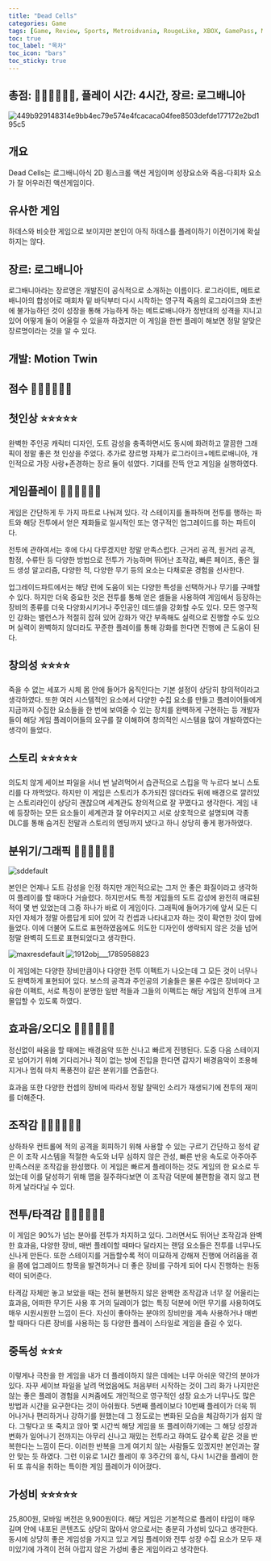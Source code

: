 ```yaml
---
title: "Dead Cells"
categories: Game
tags: [Game, Review, Sports, Metroidvania, RougeLike, XBOX, GamePass, Motion Twin, B]
toc: true
toc_label: "목차"
toc_icon: "bars"
toc_sticky: true
---
```


## 총점: 💎💎💎💎💎💎, 플레이 시간: 4시간, 장르: 로그배니아

![449b929148314e9bb4ec79e574e4fcacaca04fee8503defde177172e2bd195c5](https://github.com/hojun313/hojun313.github.io/assets/41545780/9b5155a9-64b8-4ef7-a538-431ebfdaa055)

## 개요

Dead Cells는 로그배니아식 2D 횡스크롤 액션 게임이며 성장요소와 죽음-다회차 요소가 잘 어우러진 액션게임이다.

## 유사한 게임

하데스와 비슷한 게임으로 보이지만 본인이 아직 하데스를 플레이하기 이전이기에 확실하지는 않다.

## 장르: 로그배니아

로그배니아라는 장르명은 개발진이 공식적으로 소개하는 이름이다. 로그라이트, 메트로배니아의 합성어로 매회차 밑 바닥부터 다시 시작하는 영구적 죽음의 로그라이크와 초반에 불가능하던 것이 성장을 통해 가능하게 하는 메트로배니아가 정반대의 성격을 지니고 있어 어떻게 둘이 어울릴 수 있을까 하겠지만 이 게임을 한번 플레이 해보면 정말 알맞은 장르명이라는 것을 알 수 있다.

## 개발: Motion Twin

## 점수 💎💎💎💎💎💎

## 첫인상 ⭐⭐⭐⭐⭐

완벽한 주인공 캐릭터 디자인, 도트 감성을 충족하면서도 동시에 화려하고 깔끔한 그래픽이 정말 좋은 첫 인상을 주었다. 추가로 장르명 자체가 로그라이크+메트로배니아, 개인적으로 가장 사랑+존경하는 장르 둘이 섞였다. 기대를 잔뜩 안고 게임을 실행하였다.

## 게임플레이 💎💎💎💎💎💎

게임은 간단하게 두 가지 파트로 나눠져 있다. 각 스테이지를 돌파하며 전투를 행하는 파트와 해당 전투에서 얻은 재화들로 일시적인 또는 영구적인 업그레이드를 하는 파트이다.

전투에 관하여서는 후에 다시 다루겠지만 정말 만족스럽다. 근거리 공격, 원거리 공격, 함정, 수류탄 등 다양한 방법으로 전투가 가능하며 뛰어난 조작감, 빠른 페이즈, 좋은 월드 생성 알고리즘, 다양한 적, 다양한 무기 등의 요소는 다채로운 경험을 선사한다.

업그레이드파트에서는 해당 런에 도움이 되는 다양한 특성을 선택하거나 무기를 구매할 수 있다. 하지만 더욱 중요한 것은 전투를 통해 얻은 셀들을 사용하여 게임에서 등장하는 장비의 종류를 더욱 다양화시키거나 주인공인 데드셀을 강화할 수도 있다. 모든 영구적인 강화는 밸런스가 적절히 잡혀 있어 강화가 약간 부족해도 실력으로 진행할 수도 있으며 실력이 완벽하지 않더라도 꾸준한 플레이를 통해 강화를 한다면 진행에 큰 도움이 된다.

## 창의성 ⭐⭐⭐⭐

죽을 수 없는 세포가 시체 몸 안에 들어가 움직인다는 기본 설정이 상당히 창의적이라고 생각하였다. 또한 여러 시스템적인 요소에서 다양한 수집 요소를 만들고 플레이어들에게 지금까지 수집한 요소들을 한 번에 보여줄 수 있는 장치를 완벽하게 구현하는 등 개발자들이 해당 게임 플레이어들의 요구를 잘 이해하여 창의적인 시스템을 많이 개발하였다는 생각이 들었다.

## 스토리 ⭐⭐⭐⭐⭐

의도치 않게 세이브 파일을 서너 번 날려먹어서 습관적으로 스킵을 막 누르다 보니 스토리를 다 까먹었다. 하지만 이 게임은 스토리가 추가되진 않더라도 뒤에 배경으로 깔려있는 스토리라인이 상당히 괜찮으며 세계관도 창의적으로 잘 꾸몄다고 생각한다. 게임 내에 등장하는 모든 요소들이 세계관과 잘 어우러지고 서로 상호적으로 설명되며 각종 DLC를 통해 숨겨진 전말과 스토리의 엔딩까지 냈다고 하니 상당히 좋게 평가하였다.

## 분위기/그래픽 💎💎💎💎💎💎

![sddefault](https://github.com/hojun313/hojun313.github.io/assets/41545780/bc8a4744-8546-49dd-8a32-b27dc856d282)

본인은 언제나 도트 감성을 인정 하지만 개인적으로는 그저 안 좋은 화질이라고 생각하여 플레이를 할 때마다 거슬렸다. 하지만서도 특정 게임들의 도트 감성에 완전히 매료된 적이 몇 번 있었는데 그중 하나가 바로 이 게임이다. 그래픽에 들어가기에 앞서 모든 디자인 자체가 정말 아름답게 되어 있어 각 컨셉과 나타내고자 하는 것이 확연한 것이 맘에 들었다. 이에 더불어 도트로 표현하였음에도 의도한 디자인이 생략되지 않은 것을 넘어 정말 완벽히 도트로 표현되었다고 생각한다.

![maxresdefault](https://github.com/hojun313/hojun313.github.io/assets/41545780/0b7754d3-1710-43bc-8416-1a2998d8e07c)
![1912obj___1785958823](https://github.com/hojun313/hojun313.github.io/assets/41545780/7afe1731-ad79-4633-b7e7-0e8fc191e5d4)

이 게임에는 다양한 장비만큼이나 다양한 전투 이펙트가 나오는데 그 모든 것이 너무나도 완벽하게 표현되어 있다. 보스의 공격과 주인공의 기술들은 물론 수많은 장비마다 고유한 이펙트, 서로 특징이 분명한 일반 적들과 그들의 이펙트는 해당 게임의 전투에 크게 몰입할 수 있도록 하였다.

## 효과음/오디오 💎💎💎💎💎💎

정신없이 싸움을 할 때에는 배경음악 또한 신나고 빠르게 진행된다. 도중 다음 스테이지로 넘어가기 위해 기다리거나 적이 없는 방에 진입을 한다면 갑자기 배경음악이 조용해지거나 멈춰 마치 폭풍전야 같은 분위기를 연출한다.

효과음 또한 다양한 컨셉의 장비에 따라서 정말 찰떡인 소리가 재생되기에 전투의 재미를 더해준다.

## 조작감 💎💎💎💎💎💎

상하좌우 컨트롤에 적의 공격을 회피하기 위해 사용할 수 있는 구르기 간단하고 정석 같은 이 조작 시스템을 적절한 속도와 너무 심하지 않은 관성, 빠른 반응 속도로 아주아주 만족스러운 조작감을 완성했다. 이 게임은 빠르게 플레이하는 것도 게임의 한 요소로 두었는데 이를 달성하기 위해 맵을 질주하다보면 이 조작감 덕분에 불편함을 겪지 않고 편하게 날라다닐 수 있다.

## 전투/타격감 💎💎💎💎💎💎

이 게임은 90%가 넘는 분야를 전투가 차지하고 있다. 그러면서도 뛰어난 조작감과 완벽한 효과음, 다양한 장비, 매번 플레이할 때마다 달라지는 랜덤 요소들은 전투를 너무나도 신나게 만든다. 또한 스테이지를 거듭할수록 적이 미묘하게 강해져 진행에 어려움을 겪을 쯤에 업그레이드 항목을 발견하거나 더 좋은 장비를 구하게 되어 다시 진행하는 원동력이 되어준다.

타격감 자체만 놓고 보았을 때는 전혀 불편하지 않은 완벽한 조작감과 너무 잘 어울리는 효과음, 어떠한 무기든 사용 후 거의 딜레이가 없는 특징 덕분에 어떤 무기를 사용하여도 매우 시원시원한 느낌이 든다. 자신이 좋아하는 분야의 장비만을 계속 사용하거나 매번 할 때마다 다른 장비를 사용하는 등 다양한 플레이 스타일로 게임을 즐길 수 있다. 

## 중독성 ⭐⭐⭐

이렇게나 극찬을 한 게임을 내가 더 플레이하지 않은 데에는 너무 아쉬운 약간의 분야가 있다. 자꾸 세이브 파일을 날려 먹었음에도 처음부터 시작하는 것이 그리 화가 나지만은 않는 좋은 플레이 경험을 시켜줌에도 개인적으로 영구적인 성장 요소가 너무나도 많은 방법과 시간을 요구한다는 것이 아쉬웠다. 5번째 플레이보다 10번째 플레이가 더욱 뛰어나거나 편리하거나 강하기를 원했는데 그 정도로는 변화된 모습을 체감하기가 쉽지 않다. 그렇다고 또 죽치고 앉아 몇 시간씩 해당 게임을 또 플레이하기에는 그 해당 성장과 변화가 일어나기 전까지는 아무리 신나고 재밌는 전투라고 하여도 갈수록 같은 것을 반복한다는 느낌이 든다. 이러한 반복을 크게 여기치 않는 사람들도 있겠지만 본인과는 잘 안 맞는 듯 하였다. 그런 이유로 1시간 플레이 후 3주간의 휴식, 다시 1시간을 플레이 한 뒤 또 휴식을 취하는 특이한 게임 플레이가 이어졌다.

## 가성비 ⭐⭐⭐⭐⭐

25,800원, 모바일 버전은 9,900원이다. 해당 게임은 기본적으로 플레이 타임이 매우 길며 안에 내포된 콘텐츠도 상당히 많아서 양으로서는 충분히 가성비 있다고 생각한다. 동시에 상당히 좋은 게임성을 가지고 있고 게임 플레이와 전투 성장 수집 요소가 모두 재미있기에 가격이 전혀 아깝지 않은 가성비 좋은 게임이라고 생각한다.
